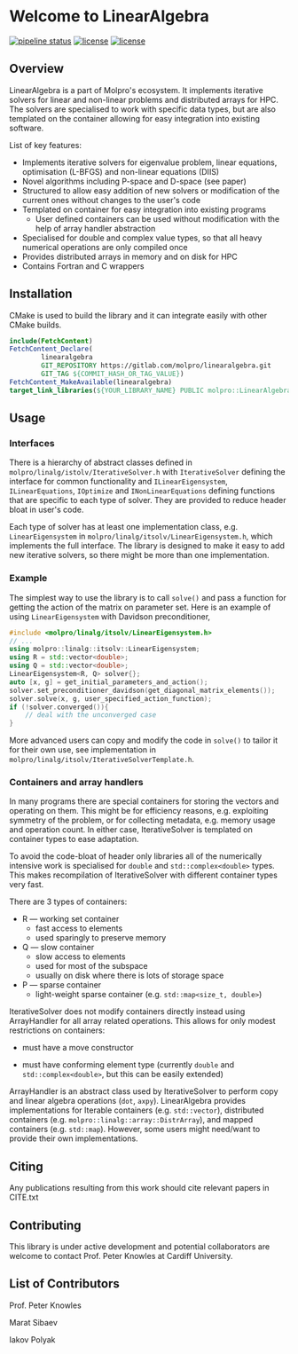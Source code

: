 Welcome to LinearAlgebra
========================

[![pipeline status](https://gitlab.com/molpro/linearalgebra/badges/master/pipeline.svg)](https://gitlab.com/molpro/linearalgebra/-/commits/master)
[![license](https://img.shields.io/badge/license-MIT-green.svg)](https://gitlab.com/molpro/linearalgebra/-/blob/master/LICENSE)
[![license](https://img.shields.io/badge/documentation-blue.svg)](https://molpro.gitlab.io/linearalgebra/)


## Overview

LinearAlgebra is a part of Molpro's ecosystem. It implements iterative solvers for linear and non-linear problems and
distributed arrays for HPC. The solvers are specialised to work with specific data types, but are also templated on the
container allowing for easy integration into existing software.

List of key features:
* Implements iterative solvers for eigenvalue problem, linear equations, optimisation (L-BFGS) and non-linear equations 
(DIIS)
* Novel algorithms including P-space and D-space (see paper)
* Structured to allow easy addition of new solvers or modification of the current ones without changes to the user's 
code
* Templated on container for easy integration into existing programs
  *  User defined containers can be used without modification with the help of array handler abstraction
* Specialised for double and complex value types, so that all heavy numerical operations are only compiled once
* Provides distributed arrays in memory and on disk for HPC
* Contains Fortran and C wrappers

## Installation

CMake is used to build the library and it can integrate easily with other CMake builds.

```cmake
include(FetchContent)
FetchContent_Declare(
        linearalgebra
        GIT_REPOSITORY https://gitlab.com/molpro/linearalgebra.git
        GIT_TAG ${COMMIT_HASH_OR_TAG_VALUE})
FetchContent_MakeAvailable(linearalgebra)
target_link_libraries(${YOUR_LIBRARY_NAME} PUBLIC molpro::LinearAlgebra)
```

## Usage

### Interfaces

There is a hierarchy of abstract classes defined in `molpro/linalg/istolv/IterativeSolver.h` with `IterativeSolver` 
defining the interface for common functionality and `ILinearEigensystem`, `ILinearEquations`, `IOptimize` and
`INonLinearEquations` defining functions that are specific to each type of solver. They are provided to reduce header 
bloat in user's code. 

Each type of solver has at least one implementation class, e.g. `LinearEigensystem` in 
`molpro/linalg/itsolv/LinearEigensystem.h`, which implements the full interface. The library is designed to make it easy
to add new iterative solvers, so there might be more than one implementation.

### Example

The simplest way to use the library is to call `solve()` and pass a function for getting the action of the matrix on parameter set. 
Here is an example of using `LinearEigensystem` with Davidson preconditioner,

```cpp
#include <molpro/linalg/itsolv/LinearEigensystem.h>
// ...
using molpro::linalg::itsolv::LinearEigensystem;
using R = std::vector<double>;
using Q = std::vector<double>;
LinearEigensystem<R, Q> solver{};
auto [x, g] = get_initial_parameters_and_action();
solver.set_preconditioner_davidson(get_diagonal_matrix_elements());
solver.solve(x, g, user_specified_action_function);
if (!solver.converged()){
    // deal with the unconverged case
}
```

More advanced users can copy and modify the code in `solve()` to tailor it for their own use, see implementation in `molpro/linalg/itsolv/IterativeSolverTemplate.h`.

### Containers and array handlers

In many programs there are special containers for storing the vectors and operating on them. This might be for efficiency reasons,
e.g. exploiting symmetry of the problem, or for collecting metadata, e.g. memory usage and operation count. In either case,
IterativeSolver is templated on container types to ease adaptation.

To avoid the code-bloat of header only libraries all of the numerically intensive work is specialised for `double` and `std::complex<double>` types.
This makes recompilation of IterativeSolver with different container types very fast.

There are 3 types of containers:

* R &mdash; working set container
  * fast access to elements
  * used sparingly to preserve memory 
* Q &mdash; slow container
  * slow access to elements
  * used for most of the subspace
  * usually on disk where there is lots of storage space
* P &mdash; sparse container
  * light-weight sparse container (e.g. `std::map<size_t, double>`)

IterativeSolver does not modify containers directly instead using ArrayHandler for all array related operations. This allows for only modest
restrictions on containers:

* must have a  move constructor

* must have conforming element type (currently `double` and `std::complex<double>`, but this can be easily extended)

ArrayHandler is an abstract class used by IterativeSolver to perform copy and linear algebra operations (`dot`, `axpy`). 
LinearAlgebra provides implementations for Iterable containers (e.g. `std::vector`), distributed containers (e.g. `molpro::linalg::array::DistrArray`),
and mapped containers (e.g. `std::map`). However, some users might need/want to provide their own implementations. 

## Citing

Any publications resulting from this work should cite relevant papers in CITE.txt

## Contributing

This library is under active development and potential collaborators are welcome to contact
Prof. Peter Knowles at Cardiff University.

## List of Contributors

Prof. Peter Knowles

Marat Sibaev

Iakov Polyak
